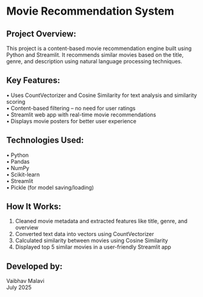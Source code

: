 Movie Recommendation System
===========================

Project Overview:
-----------------
This project is a content-based movie recommendation engine built using Python and Streamlit. It recommends similar movies based on the title, genre, and description using natural language processing techniques.

Key Features:
-------------
• Uses CountVectorizer and Cosine Similarity for text analysis and similarity scoring  
• Content-based filtering – no need for user ratings  
• Streamlit web app with real-time movie recommendations  
• Displays movie posters for better user experience  

Technologies Used:
------------------
• Python  
• Pandas  
• NumPy  
• Scikit-learn  
• Streamlit  
• Pickle (for model saving/loading)  

How It Works:
-------------
1. Cleaned movie metadata and extracted features like title, genre, and overview  
2. Converted text data into vectors using CountVectorizer  
3. Calculated similarity between movies using Cosine Similarity  
4. Displayed top 5 similar movies in a user-friendly Streamlit app  


Developed by:
-------
Vaibhav Malavi  
July 2025
